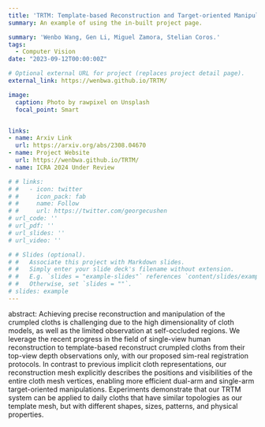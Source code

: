 ```yaml
---
title: 'TRTM: Template-based Reconstruction and Target-oriented Manipulation of Crumpled Cloths'
summary: An example of using the in-built project page.

summary: 'Wenbo Wang, Gen Li, Miguel Zamora, Stelian Coros.'
tags:
  - Computer Vision
date: "2023-09-12T00:00:00Z"

# Optional external URL for project (replaces project detail page).
external_link: https://wenbwa.github.io/TRTM/

image:
  caption: Photo by rawpixel on Unsplash
  focal_point: Smart


links:
- name: Arxiv Link
  url: https://arxiv.org/abs/2308.04670
- name: Project Website
  url: https://wenbwa.github.io/TRTM/
- name: ICRA 2024 Under Review

# # links:
# #   - icon: twitter
# #     icon_pack: fab
# #     name: Follow
# #     url: https://twitter.com/georgecushen
# url_code: ''
# url_pdf: ''
# url_slides: ''
# url_video: ''

# # Slides (optional).
# #   Associate this project with Markdown slides.
# #   Simply enter your slide deck's filename without extension.
# #   E.g. `slides = "example-slides"` references `content/slides/example-slides.md`.
# #   Otherwise, set `slides = ""`.
# slides: example
---
```


abstract: Achieving precise reconstruction and manipulation of the crumpled cloths is challenging due to the high dimensionality of cloth models, as well as the limited observation at self-occluded regions. We leverage the recent progress in the field of single-view human reconstruction to template-based reconstruct crumpled cloths from their top-view depth observations only, with our proposed sim-real registration protocols. In contrast to previous implicit cloth representations, our reconstruction mesh explicitly describes the positions and visibilities of the entire cloth mesh vertices, enabling more efficient dual-arm and single-arm target-oriented manipulations. Experiments demonstrate that our TRTM system can be applied to daily cloths that have similar topologies as our template mesh, but with different shapes, sizes, patterns, and physical properties.